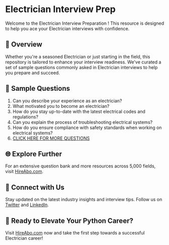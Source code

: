 # Electrician Interview Prep

Welcome to the Electrician Interview Preparation ! This resource is designed to help you ace your Electrician interviews with confidence.

## 🚀 Overview

Whether you're a seasoned Electrician or just starting in the field, this repository is tailored to enhance your interview readiness. We've curated a set of sample questions commonly asked in Electrician interviews to help you prepare and succeed.

## 📝 Sample Questions

1. Can you describe your experience as an electrician?
2. What motivated you to become an electrician?
3. How do you stay up-to-date with the latest electrical codes and regulations?
4. Can you explain the process of troubleshooting electrical systems?
5. How do you ensure compliance with safety standards when working on electrical systems?
6. [CLICK HERE FOR MORE QUESTIONS](https://hireabo.com/job/3_2_24/Electrician)

## 🌐 Explore Further

For an extensive question bank and more resources across 5,000 fields, visit [HireAbo.com](https://www.hireabo.com).

## 📱 Connect with Us

Stay updated on the latest industry insights and interview tips. Follow us on [Twitter](https://twitter.com/hireabo) and [LinkedIn](https://www.linkedin.com/in/hire-abo-3609972a8/).

## 🚀 Ready to Elevate Your Python Career?

Visit [HireAbo.com](https://www.hireabo.com) now and take the first step towards a successful Electrician career!
